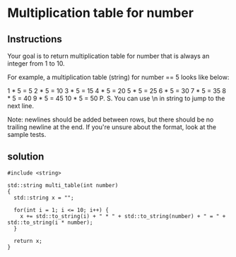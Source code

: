 # Multiplication table for number

## Instructions

Your goal is to return multiplication table for number that is always an integer from 1 to 10.

For example, a multiplication table (string) for number == 5 looks like below:

1 * 5 = 5
2 * 5 = 10
3 * 5 = 15
4 * 5 = 20
5 * 5 = 25
6 * 5 = 30
7 * 5 = 35
8 * 5 = 40
9 * 5 = 45
10 * 5 = 50
P. S. You can use \n in string to jump to the next line.

Note: newlines should be added between rows, but there should be no trailing newline at the end. If you're unsure about the format, look at the sample tests.

## solution

```
#include <string>

std::string multi_table(int number)
{
  std::string x = "";
  
  for(int i = 1; i <= 10; i++) {
    x += std::to_string(i) + " * " + std::to_string(number) + " = " + std::to_string(i * number);
  }
  
  return x;
}
```
